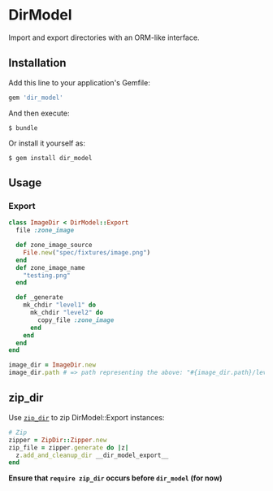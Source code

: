 # DirModel

Import and export directories with an ORM-like interface.

## Installation

Add this line to your application's Gemfile:

```ruby
gem 'dir_model'
```

And then execute:

    $ bundle

Or install it yourself as:

    $ gem install dir_model

## Usage

### Export
```ruby
class ImageDir < DirModel::Export
  file :zone_image

  def zone_image_source
    File.new("spec/fixtures/image.png")
  end
  def zone_image_name
    "testing.png"
  end

  def _generate
    mk_chdir "level1" do
      mk_chdir "level2" do
        copy_file :zone_image
      end
    end
  end
end

image_dir = ImageDir.new
image_dir.path # => path representing the above: "#{image_dir.path}/level1/level2/testing.png"
```

## zip_dir
Use [`zip_dir`](https://github.com/FinalCAD/zip_dir) to zip DirModel::Export instances:
```ruby
# Zip
zipper = ZipDir::Zipper.new
zip_file = zipper.generate do |z|
  z.add_and_cleanup_dir __dir_model_export__
end
```

**Ensure that `require zip_dir` occurs before `dir_model` (for now)**